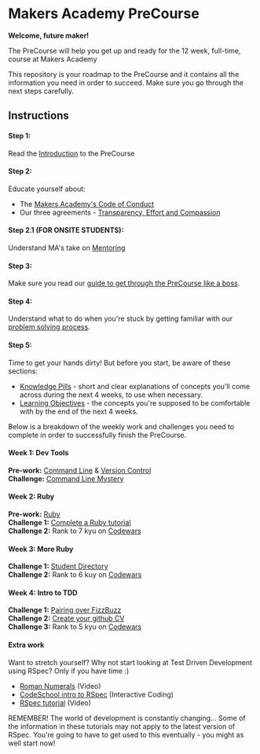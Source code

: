 # Makers Academy PreCourse

**Welcome, future maker!**

The PreCourse will help you get up and ready for the 12 week, full-time, course at Makers Academy

This repository is your roadmap to the PreCourse and it contains all the information you need in order to succeed. Make sure you go through the next steps carefully.

## Instructions

#### Step 1:
Read the [Introduction](introduction.md) to the PreCourse

#### Step 2:
Educate yourself about:
- The [Makers Academy's Code of Conduct](http://www.makersacademy.com/code-of-conduct/)
- Our three agreements - [Transparency, Effort and Compassion](tec.md)

#### Step 2.1 (FOR ONSITE STUDENTS):
Understand MA's take on [Mentoring](mentoring.md)

#### Step 3:
Make sure you read our [guide to get through the PreCourse like a boss](guide.md).

#### Step 4:
Understand what to do when you're stuck by getting familiar with our [problem solving process](problem_solving.md).

#### Step 5:
Time to get your hands dirty! But before you start, be aware of these sections:

- [Knowledge Pills](pills.md) - short and clear explanations of concepts you'll come across during the next 4 weeks, to use when necessary.
- [Learning Objectives](learning_objectives.md) - the concepts you're supposed to be comfortable with by the end of the next 4 weeks.

Below is a breakdown of the weekly work and challenges you need to complete in order to successfully finish the PreCourse.

#### Week 1: Dev Tools
  **Pre-work:** [Command Line](command_line.md) & [Version Control](version_control.md)   
  **Challenge:** [Command Line Mystery](https://github.com/makersacademy/clmystery)

#### Week 2: Ruby
  **Pre-work:** [Ruby](ruby.md)   
  **Challenge 1:** [Complete a Ruby tutorial](tutorial.md)   
  **Challenge 2:** Rank to 7 kyu on [Codewars](https://www.codewars.com/kata/search/ruby?beta=false)

#### Week 3: More Ruby
  **Challenge 1:** [Student Directory](https://github.com/makersacademy/student-directory)   
  **Challenge 2:** Rank to 6 kuy on [Codewars](https://www.codewars.com/kata/search/ruby?beta=false)

#### Week 4: Intro to TDD
  **Challenge 1:** [Pairing over FizzBuzz](https://github.com/makersacademy/pre_course/blob/master/exercises/fizzbuzz.md)   
  **Challenge 2:** [Create your github CV](cv/01_cv_instructions.md)   
  **Challenge 3:** Rank to 5 kyu on [Codewars](https://www.codewars.com/kata/search/ruby?beta=false)

#### Extra work
Want to stretch yourself? Why not start looking at Test Driven Development using RSpec? Only if you have time :)
  - [Roman Numerals](https://www.youtube.com/watch?v=b0A6OKHtez4) (Video)
  - [CodeSchool intro to RSpec](http://rspec.codeschool.com/levels/1) (Interactive Coding)
  - [RSpec tutorial](https://www.youtube.com/watch?v=JhR9Ib1Ylb8&feature=relmfu) (Video)

REMEMBER! The world of development is constantly changing... Some of the information in these tutorials may not apply to the latest version of RSpec. You're going to have to get used to this eventually - you might as well start now!
